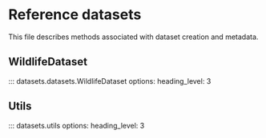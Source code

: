 # Reference datasets

This file describes methods associated with dataset creation and metadata.

## WildlifeDataset

::: datasets.datasets.WildlifeDataset
    options:
      heading_level: 3      

## Utils

::: datasets.utils
    options:
      heading_level: 3
